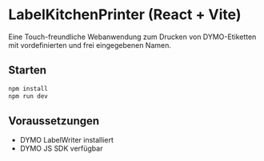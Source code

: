 # LabelKitchenPrinter (React + Vite)

Eine Touch-freundliche Webanwendung zum Drucken von DYMO-Etiketten mit vordefinierten und frei eingegebenen Namen.

## Starten

```bash
npm install
npm run dev
```

## Voraussetzungen

- DYMO LabelWriter installiert
- DYMO JS SDK verfügbar
